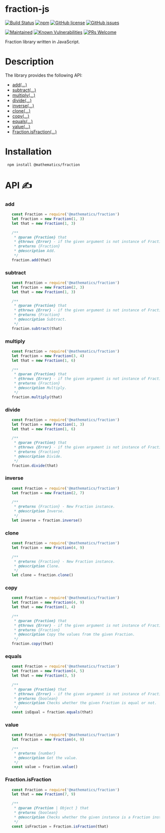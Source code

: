 # fraction-js
[![Build Status](https://travis-ci.org/AlbertHambardzumyan/fraction-js.svg?branch=master)](https://travis-ci.org/AlbertHambardzumyan/fraction-js)
[![npm](https://img.shields.io/npm/v/@mathematics/fraction.svg)](https://www.npmjs.com/package/@mathematics/fraction) 
[![GitHub license](https://img.shields.io/badge/license-MIT-blue.svg)](https://raw.githubusercontent.com/AlbertHambardzumyan/fraction-js/master/LICENSE)
[![GitHub issues](https://img.shields.io/github/issues/AlbertHambardzumyan/fraction-js.svg)](https://github.com/AlbertHambardzumyan/fraction-js/issues)


[![Maintained](https://img.shields.io/badge/maintained-%E2%9C%94-brightgreen.svg)](https://github.com/AlbertHambardzumyan/fraction-js)
[![Known Vulnerabilities](https://snyk.io/test/github/AlbertHambardzumyan/fraction-js/badge.svg)](https://snyk.io/test/github/AlbertHambardzumyan/fraction-js)
[![PRs Welcome](https://img.shields.io/badge/PRs-welcome-brightgreen.svg?style=flat-square)](http://makeapullrequest.com)


Fraction library written in JavaScript.

# Description
The library provides the following API:
  
  * [add(...)](#add)
  * [subtract(...)](#subtract)
  * [multiply(...)](#multiply)
  * [divide(...)](#divide)
  * [inverse(...)](#inverse)
  * [clone(...)](#clone)
  * [copy(...)](#copy)
  * [equals(...)](#equals)
  * [value(...)](#value)
  * [Fraction.isFraction(...)](#value)
    
# Installation 
```bash
 npm install @mathematics/fraction
```

# API ✍

### add
```` javascript
   const Fraction = require('@mathematics/fraction')
   let fraction = new Fraction(1, 3)
   let that = new Fraction(1, 3)
  
   /**
    * @param {Fraction} that
    * @throws {Error} - if the given argument is not instance of Fraction.
    * @returns {Fraction}
    * @description Add.
    */
   fraction.add(that)
````

### subtract
```` javascript
   const Fraction = require('@mathematics/fraction')
   let fraction = new Fraction(2, 3)
   let that = new Fraction(1, 3)
  
   /**
    * @param {Fraction} that
    * @throws {Error} - if the given argument is not instance of Fraction.
    * @returns {Fraction}
    * @description Subtract.
    */
   fraction.subtract(that)
````

### multiply
```` javascript
   const Fraction = require('@mathematics/fraction')
   let fraction = new Fraction(3, 4)
   let that = new Fraction(1, 6)
  
   /**
    * @param {Fraction} that
    * @throws {Error} - if the given argument is not instance of Fraction.
    * @returns {Fraction}
    * @description Multiply.
    */
   fraction.multiply(that)
````

### divide
```` javascript
   const Fraction = require('@mathematics/fraction')
   let fraction = new Fraction(1, 3)
   let that = new Fraction(1, 6)
  
   /**
    * @param {Fraction} that
    * @throws {Error} - if the given argument is not instance of Fraction.
    * @returns {Fraction}
    * @description Divide.
    */
   fraction.divide(that)
````

### inverse
```` javascript
   const Fraction = require('@mathematics/fraction')
   let fraction = new Fraction(2, 7)
  
   /**
    * @returns {Fraction} - New Fraction instance.
    * @description Inverse.
    */
   let inverse = fraction.inverse()
````

### clone
```` javascript
   const Fraction = require('@mathematics/fraction')
   let fraction = new Fraction(4, 9)
  
   /**
    * @returns {Fraction} - New Fraction instance.
    * @description Clone.
    */
   let clone = fraction.clone()
````

### copy
```` javascript
   const Fraction = require('@mathematics/fraction')
   let fraction = new Fraction(4, 9)
   let that = new Fraction(1, 4)
  
   /**
    * @param {Fraction} that
    * @throws {Error} - if the given argument is not instance of Fraction.
    * @returns {Fraction}
    * @description Copy the values from the given Fraction.
    */
   fraction.copy(that)
````

### equals
```` javascript
   const Fraction = require('@mathematics/fraction')
   let fraction = new Fraction(4, 5)
   let that = new Fraction(3, 5)
  
   /**
    * @param {Fraction} that
    * @throws {Error} - if the given argument is not instance of Fraction.
    * @returns {boolean}
    * @description Checks whether the given Fraction is equal or not.
    */
   const isEqual = fraction.equals(that)
````

### value
```` javascript
   const Fraction = require('@mathematics/fraction')
   let fraction = new Fraction(4, 9)
  
   /**
    * @returns {number}
    * @description Get the value.
    */
   const value = fraction.value()
````

### Fraction.isFraction
```` javascript
   const Fraction = require('@mathematics/fraction')
   let that = new Fraction(7, 9)
  
   /**
    * @param {Fraction | Object } that
    * @returns {boolean}
    * @description Checks whether the given instance is a Fraction instance.
    */
   const isFraction = Fraction.isFraction(that)
````
